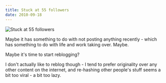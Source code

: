 ```yaml
---
title: Stuck at 55 followers
date: 2010-09-18
---
```


![Stuck at 55 followers](https://source.unsplash.com/jpkvklXwt98/1600x900)

Maybe it has something to do with not posting anything recently - which has something to do with life and work taking over. Maybe.

Maybe it's time to start reblogging?

I don't actually like to reblog though - I tend to prefer originality over any other content on the internet, and re-hashing other people's stuff seems a bit too viral - a bit too lazy.